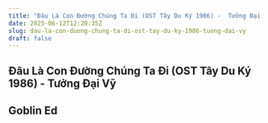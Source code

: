 ```yaml
---
title: "Đâu Là Con Đường Chúng Ta Đi (OST Tây Du Ký 1986) -  Tưởng Đại Vỹ"
date: 2025-06-12T12:20:35Z
slug: dau-la-con-duong-chung-ta-di-ost-tay-du-ky-1986-tuong-dai-vy
draft: false
---
```


## Đâu Là Con Đường Chúng Ta Đi (OST Tây Du Ký 1986) -  Tưởng Đại Vỹ

## Goblin Ed

